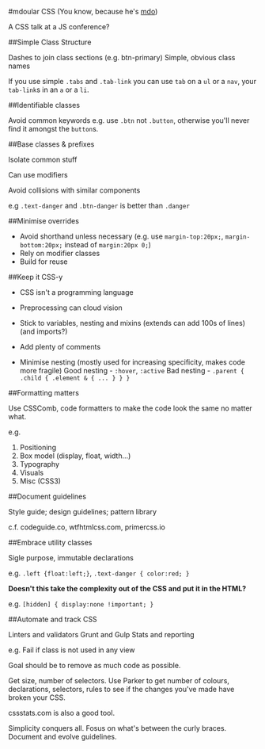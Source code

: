 #mdoular CSS
(You know, because he's [mdo](https://twitter.com/mdo))

A CSS talk at a JS conference?

##Simple Class Structure

Dashes to join class sections (e.g. btn-primary)
Simple, obvious class names

If you use simple `.tabs` and `.tab-link` you can use `tab` on a `ul` or a `nav`, your `tab-link`s in an `a` or a `li`.

##Identifiable classes

Avoid common keywords e.g. use `.btn` not `.button`, otherwise you'll never find it amongst the `button`s.

##Base classes & prefixes

Isolate common stuff

Can use modifiers

Avoid collisions with similar components

e.g `.text-danger` and `.btn-danger` is better than `.danger`

##Minimise overrides

* Avoid shorthand unless necessary (e.g. use `margin-top:20px;`, `margin-bottom:20px;` instead of `margin:20px 0;`)
* Rely on modifier classes
* Build for reuse

##Keep it CSS-y

* CSS isn't a programming language
* Preprocessing can cloud vision
* Stick to variables, nesting and mixins (extends can add 100s of lines) (and imports?)

* Add plenty of comments
* Minimise nesting (mostly used for increasing specificity, makes code more fragile)
  Good nesting - `:hover`, `:active`
  Bad nesting - `.parent { .child { .element & { ... } } }`

##Formatting matters

Use CSSComb, code formatters to make the code look the same no matter what.

e.g.
1. Positioning
2. Box model (display, float, width...)
3. Typography
4. Visuals
5. Misc (CSS3)

##Document guidelines

Style guide; design guidelines; pattern library

c.f. codeguide.co, wtfhtmlcss.com, primercss.io

##Embrace utility classes

Sigle purpose, immutable declarations

e.g. `.left {float:left;}`, `.text-danger { color:red; }`

**Doesn't this take the complexity out of the CSS and put it in the HTML?**

e.g. `[hidden] { display:none !important; }`

##Automate and track CSS

Linters and validators
Grunt and Gulp
Stats and reporting

e.g. Fail if class is not used in any view

Goal should be to remove as much code as possible.

Get size, number of selectors. Use Parker to get number of colours, declarations, selectors, rules to see if the changes you've made have broken your CSS.

cssstats.com is also a good tool.

Simplicity conquers all.
Fosus on what's between the curly braces.
Document and evolve guidelines.


